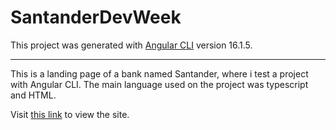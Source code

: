 # SantanderDevWeek

This project was generated with [Angular CLI](https://github.com/angular/angular-cli) version 16.1.5.

----------

This is a landing page of a bank named Santander, where i test a project with Angular CLI. The main language used on the project was typescript and HTML.

Visit [this link](https://santander-dev-week-zeta.vercel.app) to view the site.

